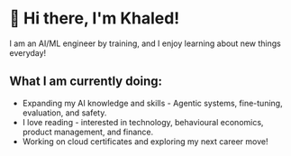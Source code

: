 # 👋 Hi there, I'm Khaled!

I am an AI/ML engineer by training, and I enjoy learning about new things everyday!

## What I am currently doing:
- Expanding my AI knowledge and skills - Agentic systems, fine-tuning, evaluation, and safety.
- I love reading - interested in technology, behavioural economics, product management, and finance.
- Working on cloud certificates and exploring my next career move!
